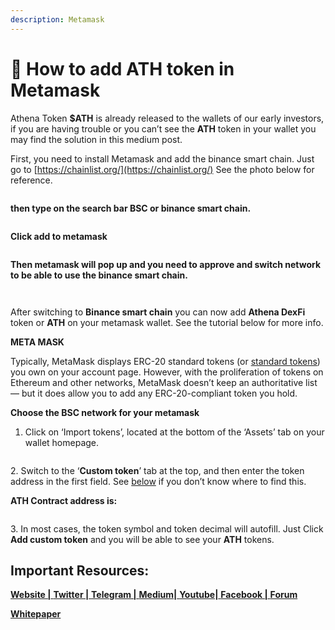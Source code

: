 ```yaml
---
description: Metamask
---
```


# 🦊 How to add ATH token in Metamask

Athena Token **$ATH** is already released to the wallets of our early investors, if you are having trouble or you can’t see the **ATH** token in your wallet you may find the solution in this medium post.

First, you need to install Metamask and add the binance smart chain. Just go to [https://chainlist.org/](https://chainlist.org/) See the photo below for reference.

<figure><img src="../.gitbook/assets/chainlist.PNG" alt=""><figcaption></figcaption></figure>

**then type on the search bar BSC or binance smart chain.**

<figure><img src="../.gitbook/assets/bsc.png" alt=""><figcaption></figcaption></figure>

**Click add to metamask**

<figure><img src="../.gitbook/assets/add to meta.png" alt=""><figcaption></figcaption></figure>

**Then metamask will pop up and you need to approve and switch network to be able to use the binance smart chain.**

<figure><img src="../.gitbook/assets/approve.png" alt=""><figcaption></figcaption></figure>

<figure><img src="../.gitbook/assets/switch.png" alt=""><figcaption></figcaption></figure>



After switching to **Binance smart chain** you can now add **Athena DexFi** token or **ATH** on your metamask wallet. See the tutorial below for more info.

**META MASK**

Typically, MetaMask displays ERC-20 standard tokens (or [standard tokens](https://ethereum.org/en/developers/docs/standards/tokens/erc-20/)) you own on your account page. However, with the proliferation of tokens on Ethereum and other networks, MetaMask doesn’t keep an authoritative list — but it does allow you to add any ERC-20-compliant token you hold.

**Choose the BSC network for your metamask**

1. Click on ‘Import tokens’, located at the bottom of the ‘Assets’ tab on your wallet homepage.

<figure><img src="../.gitbook/assets/bnb.png" alt=""><figcaption></figcaption></figure>

2\. Switch to the ‘**Custom token**’ tab at the top, and then enter the token address in the first field. See [below](https://metamask.zendesk.com/hc/en-us/articles/360015489031-How-to-add-unlisted-tokens-custom-tokens-in-MetaMask#h\_01FWKCA7MJG5HT2MSZZ8DJ0QCF) if you don’t know where to find this.

**ATH Contract address is:**&#x20;

<figure><img src="../.gitbook/assets/import.png" alt=""><figcaption></figcaption></figure>

3\. In most cases, the token symbol and token decimal will autofill. Just Click **Add custom token** and you will be able to see your **ATH** tokens.



## Important Resources:

[**Website |** ](https://athenadexfi.io/)[**Twitter |** ](https://twitter.com/AthenaDexFi)[**Telegram |** ](https://t.me/AthenaCryptoBankGroup)[**Medium|** ](https://medium.com/@AthenaDexFi)[**Youtube|** ](https://www.youtube.com/@AthenaDexFi)[**Facebook |**  ](https://www.facebook.com/AthenaDexFi)[**Forum**](https://forum.athenacryptobank.io/)

[**Whitepaper**](https://athenacryptobank.io/doc/WHITEPAPER\_ATHENA\_CRYPTO\_BANK.pdf)
